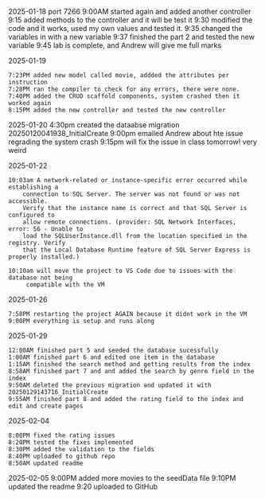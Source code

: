 
2025-01-18
port 7266
	9:00AM started again and added another controller
	9:15 added methods to the controller and it will be test it
	9:30 modified the code and it works, used my own values and tested it.
	9:35 changed the variables in with a new variable
	9:37 finished the part 2 and tested the new variable
	9:45 lab is complete, and Andrew will give me full marks

2025-01-19

	7:23PM added new model called movie, addded the attributes per instruction
	7:28PM ran the compiler to check for any errors, there were none.
	7:40PM added the CRUD scaffold components, system crashed then it worked again
	8:15PM added the new controller and tested the new controller

2025-01-20
	4:30pm created the dataabse migration 20250120041938_InitialCreate
	9:00pm emailed Andrew about hte issue regrading the system crash
	9:15pm will fix the issue in class tomorrow! very weird

2025-01-22

	10:03am A network-related or instance-specific error occurred while establishing a 
		connection to SQL Server. The server was not found or was not accessible.
		Verify that the instance name is correct and that SQL Server is configured to
		allow remote connections. (provider: SQL Network Interfaces, error: 56 - Unable to
		load the SQLUserInstance.dll from the location specified in the registry. Verify
		that the Local Database Runtime feature of SQL Server Express is properly installed.)

	10:10am will move the project to VS Code due to issues with the database not being
		 compatible with the VM

2025-01-26

	7:58PM restarting the project AGAIN because it didnt work in the VM 
	9:00PM everything is setup and runs along

2025-01-29

	12:00AM finished part 5 and seeded the database sucessfully
	1:00AM finished part 6 and edited one item in the database
	1:15AM finished the search method and getting results from the index
	8:58AM finished part 7 and and added the search by genre field in the index
	9:50AM deleted the previous migration and updated it with 20250129143716_InitialCreate
	9:55AM finished part 8 and added the rating field to the index and edit and create pages

2025-02-04

	8:00PM fixed the rating issues
	8:20PM tested the fixes implemented
	8:30PM added the validation to the fields
	8:40PM uploaded to github repo
	8:50AM updated readme
	
2025-02-05
	9:00PM added more movies to the seedData file
	9:10PM updated the readme
	9:20 uploaded to GitHub
